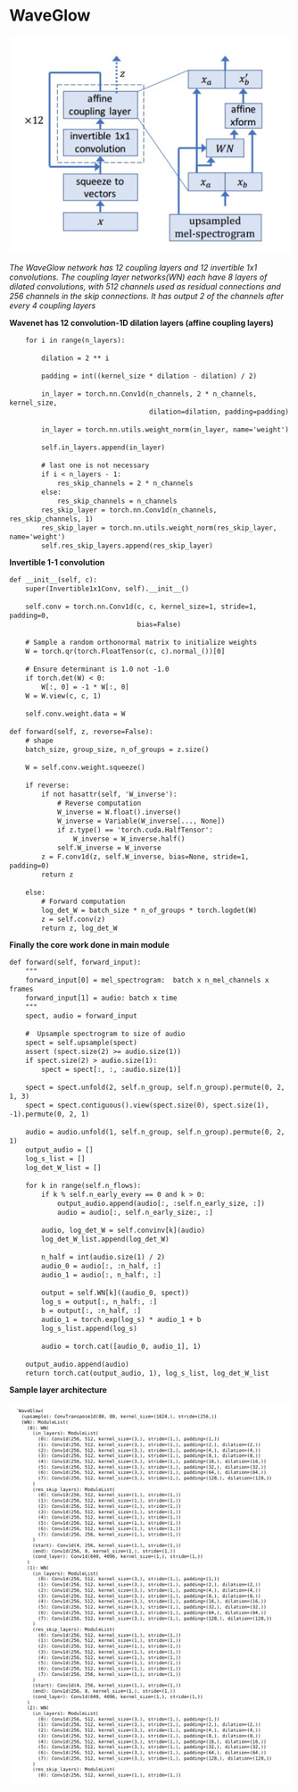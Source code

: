 # WaveGlow

![WaveGlow model](../images/wave.png)

_The WaveGlow network has 12 coupling layers and 12 invertible 1x1 convolutions.
The coupling layer networks(WN) each have 8 layers of dilated convolutions, with
512 channels used as residual connections and 256 channels in the skip connections. It
has output 2 of the channels after every 4 coupling layers_

**Wavenet has 12 convolution-1D dilation layers (affine coupling layers)**

        for i in range(n_layers):

            dilation = 2 ** i

            padding = int((kernel_size * dilation - dilation) / 2)

            in_layer = torch.nn.Conv1d(n_channels, 2 * n_channels, kernel_size,
                                       dilation=dilation, padding=padding)

            in_layer = torch.nn.utils.weight_norm(in_layer, name='weight')

            self.in_layers.append(in_layer)

            # last one is not necessary
            if i < n_layers - 1:
                res_skip_channels = 2 * n_channels
            else:
                res_skip_channels = n_channels
            res_skip_layer = torch.nn.Conv1d(n_channels, res_skip_channels, 1)
            res_skip_layer = torch.nn.utils.weight_norm(res_skip_layer, name='weight')
            self.res_skip_layers.append(res_skip_layer)
            
 


**Invertible 1-1 convolution**

    def __init__(self, c):
        super(Invertible1x1Conv, self).__init__()

        self.conv = torch.nn.Conv1d(c, c, kernel_size=1, stride=1, padding=0,
                                    bias=False)

        # Sample a random orthonormal matrix to initialize weights
        W = torch.qr(torch.FloatTensor(c, c).normal_())[0]

        # Ensure determinant is 1.0 not -1.0
        if torch.det(W) < 0:
            W[:, 0] = -1 * W[:, 0]
        W = W.view(c, c, 1)

        self.conv.weight.data = W

    def forward(self, z, reverse=False):
        # shape
        batch_size, group_size, n_of_groups = z.size()

        W = self.conv.weight.squeeze()

        if reverse:
            if not hasattr(self, 'W_inverse'):
                # Reverse computation
                W_inverse = W.float().inverse()
                W_inverse = Variable(W_inverse[..., None])
                if z.type() == 'torch.cuda.HalfTensor':
                    W_inverse = W_inverse.half()
                self.W_inverse = W_inverse
            z = F.conv1d(z, self.W_inverse, bias=None, stride=1, padding=0)
            return z

        else:
            # Forward computation
            log_det_W = batch_size * n_of_groups * torch.logdet(W)
            z = self.conv(z)
            return z, log_det_W



**Finally the core work done in main module**

    def forward(self, forward_input):
        """
        forward_input[0] = mel_spectrogram:  batch x n_mel_channels x frames
        forward_input[1] = audio: batch x time
        """
        spect, audio = forward_input

        #  Upsample spectrogram to size of audio
        spect = self.upsample(spect)
        assert (spect.size(2) >= audio.size(1))
        if spect.size(2) > audio.size(1):
            spect = spect[:, :, :audio.size(1)]

        spect = spect.unfold(2, self.n_group, self.n_group).permute(0, 2, 1, 3)
        spect = spect.contiguous().view(spect.size(0), spect.size(1), -1).permute(0, 2, 1)

        audio = audio.unfold(1, self.n_group, self.n_group).permute(0, 2, 1)
        output_audio = []
        log_s_list = []
        log_det_W_list = []

        for k in range(self.n_flows):
            if k % self.n_early_every == 0 and k > 0:
                output_audio.append(audio[:, :self.n_early_size, :])
                audio = audio[:, self.n_early_size:, :]

            audio, log_det_W = self.convinv[k](audio)
            log_det_W_list.append(log_det_W)

            n_half = int(audio.size(1) / 2)
            audio_0 = audio[:, :n_half, :]
            audio_1 = audio[:, n_half:, :]

            output = self.WN[k]((audio_0, spect))
            log_s = output[:, n_half:, :]
            b = output[:, :n_half, :]
            audio_1 = torch.exp(log_s) * audio_1 + b
            log_s_list.append(log_s)

            audio = torch.cat([audio_0, audio_1], 1)

        output_audio.append(audio)
        return torch.cat(output_audio, 1), log_s_list, log_det_W_list


**Sample layer architecture**

![WaveGlow model](../images/layer.png)